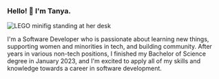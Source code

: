 ### Hello! 🖖 I'm Tanya. 




![LEGO minifig standing at her desk](https://user-images.githubusercontent.com/20543777/235219938-f42205ec-4f07-40d2-bc90-0df9393bbb09.jpeg)

I'm a Software Developer who is passionate about learning new things, supporting women and minorities in tech, and building community. After years in various non-tech positions, I finished my Bachelor of Science degree in January 2023, and I'm excited to apply all of my skills and knowledge towards a career in software development. 
<!--
**TanyaSelvog/TanyaSelvog** is a ✨ _special_ ✨ repository because its `README.md` (this file) appears on your GitHub profile.

Here are some ideas to get you started:

- 🔭 I’m currently working on ...
- 🌱 I’m currently learning ...![Uploading me.jpeg…]()

- 👯 I’m looking to collaborate on ...
- 🤔 I’m looking for help with ...
- 💬 Ask me about ...
- 📫 How to reach me: ...
- 😄 Pronouns: ...
- ⚡ Fun fact: ...
-->
